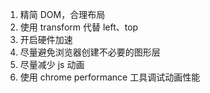 <!--
 * @Author: lijy
-->
1. 精简 DOM，合理布局
2. 使用 transform 代替 left、top
3. 开启硬件加速
4. 尽量避免浏览器创建不必要的图形层
5. 尽量减少 js 动画
6. 使用 chrome performance 工具调试动画性能